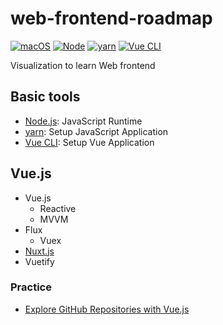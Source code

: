 # web-frontend-roadmap

[![macOS](https://img.shields.io/badge/macOS-Catalina-black)](https://developer.apple.com/macos/)
[![Node](https://img.shields.io/badge/node-v14.8.0-green)](https://nodejs.org/en/)
[![yarn](https://img.shields.io/badge/yarn-1.22.4-blue)](https://classic.yarnpkg.com/en/)
[![Vue CLI](https://img.shields.io/badge/vuecli-4.5.3-brightgreen)](https://cli.vuejs.org/)

Visualization to learn Web frontend

## Basic tools
* [Node.js](https://github.com/ykws/hello-node): JavaScript Runtime
* [yarn](https://github.com/yarnpkg/yarn): Setup JavaScript Application
* [Vue CLI](https://github.com/vuejs/vue-cli): Setup Vue Application

## Vue.js
* Vue.js
  * Reactive
  * MVVM
* Flux
  * Vuex
* [Nuxt.js](https://github.com/ykws/hello-nuxtjs)
* Vuetify

### Practice
* [Explore GitHub Repositories with Vue.js](https://github.com/ykws/vue-github-explore)
